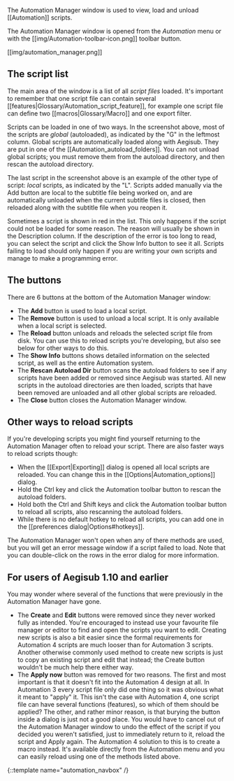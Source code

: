 The Automation Manager window is used to view, load and unload
[[Automation]] scripts.

The Automation Manager window is opened from the _Automation_ menu or with
the [[img/Automation-toolbar-icon.png]] toolbar button.

[[img/automation_manager.png]]

## The script list  ##

The main area of the window is a list of all _script files_ loaded. It's
important to remember that one script file can contain several
[[features|Glossary/Automation_script_feature]], for example one script file
can define two [[macros|Glossary/Macro]] and one export filter.

Scripts can be loaded in one of two ways. In the screenshot above, most of
the scripts are _global_ (autoloaded), as indicated by the "G" in the
leftmost column. Global scripts are automatically loaded along with Aegisub.
They are put in one of the [[Automation_autoload_folders]]. You can not
unload global scripts; you must remove them from the autoload directory, and
then rescan the autoload directory.

The last script in the screenshot above is an example of the other type of
script: _local_ scripts, as indicated by the "L". Scripts added manually via
the Add button are local to the subtitle file being worked on, and are
automatically unloaded when the current subtitle files is closed, then
reloaded along with the subtitle file when you reopen it.

Sometimes a script is shown in red in the list. This only happens if the
script could not be loaded for some reason. The reason will usually be shown
in the Description column. If the description of the error is too long to
read, you can select the script and click the Show Info button to see it
all. Scripts failing to load should only happen if you are writing your own
scripts and manage to make a programming error.

## The buttons  ##

There are 6 buttons at the bottom of the Automation Manager window:

* The **Add** button is used to load a local script.
* The **Remove** button is used to unload a local script. It is only
  available when a local script is selected.
* The **Reload** button unloads and reloads the selected script file from
  disk. You can use this to reload scripts you're developing, but also see
  below for other ways to do this.
* The **Show Info** buttons shows detailed information on the selected
  script, as well as the entire Automation system.
* The **Rescan Autoload Dir** button scans the autoload folders to see if
  any scripts have been added or removed since Aegisub was started. All new
  scripts in the autoload directories are then loaded, scripts that have been
  removed are unloaded and all other global scripts are reloaded.
* The **Close** button closes the Automation Manager window.

## Other ways to reload scripts  ##

If you're developing scripts you might find yourself returning to the
Automation Manager often to reload your script. There are also faster ways
to reload scripts though:

* When the [[Export|Exporting]] dialog is opened all local scripts are
  reloaded. You can change this in the [[Options|Automation_options]]
  dialog.
* Hold the Ctrl key and click the Automation toolbar button to rescan the
  autoload folders.
* Hold both the Ctrl and Shift keys and click the Automation toolbar button
  to reload all scripts, also rescanning the autoload folders.
* While there is no default hotkey to reload all scripts, you can add one in
  the [[preferences dialog|Options#hotkeys]].

The Automation Manager won't open when any of there methods are used, but
you will get an error message window if a script failed to load. Note that
you can double-click on the rows in the error dialog for more information.

## For users of Aegisub 1.10 and earlier  ##

You may wonder where several of the functions that were previously in the Automation Manager have gone.

* The **Create** and **Edit** buttons were removed since they never worked
  fully as intended. You're encouraged to instead use your favourite file
  manager or editor to find and open the scripts you want to edit. Creating
  new scripts is also a bit easier since the formal requirements for
  Automation 4 scripts are much looser than for Automation 3 scripts.
  Another otherwise commonly used method to create new scripts is just to
  copy an existing script and edit that instead; the Create button wouldn't
  be much help there either way.
* The **Apply now** button was removed for two reasons. The first and most
  important is that it doesn't fit into the Automation 4 design at all. In
  Automation 3 every script file only did one thing so it was obvious what
  it meant to "apply" it. This isn't the case with Automation 4, one script
  file can have several functions (features), so which of them should be
  applied? The other, and rather minor reason, is that burying the button
  inside a dialog is just not a good place. You would have to cancel out of
  the Automation Manager window to undo the effect of the script if you
  decided you weren't satisfied, just to immediately return to it, reload
  the script and Apply again. The Automation 4 solution to this is to create
  a macro instead. It's available directly from the Automation menu and you
  can easily reload using one of the methods listed above.

{::template name="automation_navbox" /}
